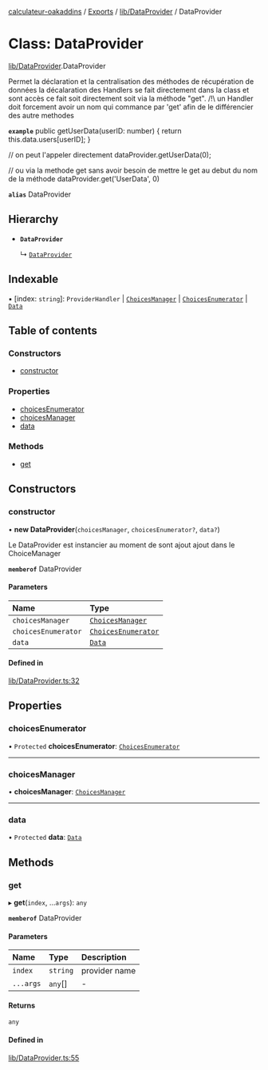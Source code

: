 [calculateur-oakaddins](../README.md) / [Exports](../modules.md) / [lib/DataProvider](../modules/lib_dataprovider.md) / DataProvider

# Class: DataProvider

[lib/DataProvider](../modules/lib_dataprovider.md).DataProvider

Permet la déclaration et la centralisation des méthodes de récupération de données
la décalaration des Handlers se fait directement dans la class et sont accès ce fait soit directement
soit via la méthode "get".
/!\ un Handler doit forcement avoir un nom qui commance par 'get' afin de le différencier des autre methodes

**`example`**
public getUserData(userID: number)
{
 return this.data.users[userID];
}

// on peut l'appeler directement
dataProvider.getUserData(0);

// ou via la methode get sans avoir besoin de mettre le get au debut du nom de la méthode
dataProvider.get('UserData', 0)

**`alias`** DataProvider

## Hierarchy

- **`DataProvider`**

  ↳ [`DataProvider`](oakaddins_code_data_dataprovider.dataprovider.md)

## Indexable

▪ [index: `string`]: `ProviderHandler` \| [`ChoicesManager`](lib_choicesmanagement_choicesmanager.choicesmanager.md) \| [`ChoicesEnumerator`](lib_choicesmanagement_choicesenumerator.choicesenumerator.md) \| [`Data`](../modules/lib_configurator.md#data)

## Table of contents

### Constructors

- [constructor](lib_dataprovider.dataprovider.md#constructor)

### Properties

- [choicesEnumerator](lib_dataprovider.dataprovider.md#choicesenumerator)
- [choicesManager](lib_dataprovider.dataprovider.md#choicesmanager)
- [data](lib_dataprovider.dataprovider.md#data)

### Methods

- [get](lib_dataprovider.dataprovider.md#get)

## Constructors

### constructor

• **new DataProvider**(`choicesManager`, `choicesEnumerator?`, `data?`)

Le DataProvider est instancier au moment de sont ajout ajout dans le ChoiceManager

**`memberof`** DataProvider

#### Parameters

| Name | Type |
| :------ | :------ |
| `choicesManager` | [`ChoicesManager`](lib_choicesmanagement_choicesmanager.choicesmanager.md) |
| `choicesEnumerator` | [`ChoicesEnumerator`](lib_choicesmanagement_choicesenumerator.choicesenumerator.md) |
| `data` | [`Data`](../modules/lib_configurator.md#data) |

#### Defined in

[lib/DataProvider.ts:32](https://github.com/P0ulpy/Configurateur-OakAddins/blob/a535c84/src/lib/DataProvider.ts#L32)

## Properties

### choicesEnumerator

• `Protected` **choicesEnumerator**: [`ChoicesEnumerator`](lib_choicesmanagement_choicesenumerator.choicesenumerator.md)

___

### choicesManager

• **choicesManager**: [`ChoicesManager`](lib_choicesmanagement_choicesmanager.choicesmanager.md)

___

### data

• `Protected` **data**: [`Data`](../modules/lib_configurator.md#data)

## Methods

### get

▸ **get**(`index`, ...`args`): `any`

**`memberof`** DataProvider

#### Parameters

| Name | Type | Description |
| :------ | :------ | :------ |
| `index` | `string` | provider name |
| `...args` | `any`[] | - |

#### Returns

`any`

#### Defined in

[lib/DataProvider.ts:55](https://github.com/P0ulpy/Configurateur-OakAddins/blob/a535c84/src/lib/DataProvider.ts#L55)
